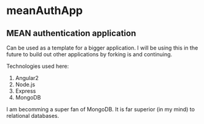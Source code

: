 # meanAuthApp

## MEAN authentication application

Can be used as a template for a bigger application. I will be using this in the future to build out other applications by forking is and continuing. 

Technologies used here:
1. Angular2
2. Node.js
3. Express
4. MongoDB

I am becomming a super fan of MongoDB. It is far superior (in my mind) to relational databases.
